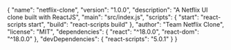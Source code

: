 {
  "name": "netflix-clone",
  "version": "1.0.0",
  "description": "A Netflix UI clone built with ReactJS",
  "main": "src/index.js",
  "scripts": {
    "start": "react-scripts start",
    "build": "react-scripts build"
  },
  "author": "Team Netflix Clone",
  "license": "MIT",
  "dependencies": {
    "react": "^18.0.0",
    "react-dom": "^18.0.0"
  },
  "devDependencies": {
    "react-scripts": "5.0.1"
  }
}
